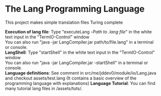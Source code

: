 # The Lang Programming Language
This project makes simple translation files Turing complete

**Execution of lang file**: Type "executeLang -*Path to .lang file*" in the white text input in the "TermIO-Control" window<br>
You can also run "java -jar LangCompiler.jar path/to/file.lang" in a terminal or console.<br>
**LangShell**: Type "startShell" in the white text input in the "TermIO-Control" window<br>
You can also run "java -jar LangCompiler.jar -startShell" in a terminal or console.<br>
**Language definitions**: See comment in src/me/jddev0/module/io/Lang.java and checkout assets/test.lang (It contains a basic overview of the programming language with explanations)
**Language Tutorial**: You can find many tutorial lang files in /assets/tuts/.

